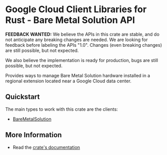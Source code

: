 # Google Cloud Client Libraries for Rust - Bare Metal Solution API

<!-- Code generated by sidekick. DO NOT EDIT. -->

**FEEDBACK WANTED:** We believe the APIs in this crate are stable, and
do not anticipate any breaking changes are needed. We are looking for
feedback before labeling the APIs "1.0". Changes (even breaking changes)
are still possible, but not expected.

We also believe the implementation is ready for production, bugs are
still possible, but not expected.

Provides ways to manage Bare Metal Solution hardware installed in a
regional extension located near a Google Cloud data center.

## Quickstart

The main types to work with this crate are the clients:

- [BareMetalSolution]

## More Information

- Read the [crate's documentation](https://docs.rs/google-cloud-baremetalsolution-v2/latest/google-cloud-baremetalsolution-v2)

[BareMetalSolution]: https://docs.rs/google-cloud-baremetalsolution-v2/latest/google_cloud_baremetalsolution_v2/client/struct.BareMetalSolution.html
